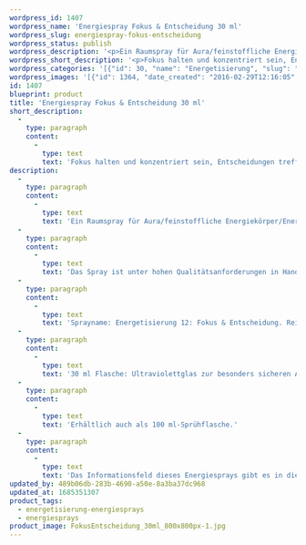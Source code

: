 ```yaml
---
wordpress_id: 1407
wordpress_name: 'Energiespray Fokus & Entscheidung 30 ml'
wordpress_slug: energiespray-fokus-entscheidung
wordpress_status: publish
wordpress_description: '<p>Ein Raumspray für Aura/feinstoffliche Energiekörper/Energiefelder und Räume mit einem aktivierbaren Informationsfeld zu Fokus und Entscheidung sowie dem energetischen Zugang zu den dazugehörigen universellen Wissenspools.</p><p>Das Spray ist unter hohen Qualitätsanforderungen in Handarbeit in Deutschland hergestellt aus mehrfach gereinigtem und energetisiertem Wasser (76%, konserviert mit 96%igem Weingeist (24%). Abgestimmt auf die Energie ist die Komposition von naturreinen ätherischen Ölen* (Duftrichtung: klärend, frisch).</p><p>Sprayname: Energetisierung 12: Fokus &amp; Entscheidung. Reihe: Energetisierung</p><p>30 ml Flasche: Ultraviolettglas zur besonders sicheren Aufbewahrung mit hochwertigem, goldfarbenen Metallpumpzerstäuber mit Schutzkappe (Steigrohr: Kunststoff). Etikett: sasserfest, leicht energetisiert mit dem Informationsfeld des Airsprays.</p><p>Erhältlich auch als 100 ml-Sprühflasche.</p><p>Das Informationsfeld dieses Energiesprays gibt es in diesem Shop auch als <a href="https://my.feenbaum.de/produkt-kategorie/energiebilder/fotokarten/energetisierung-fotokarten/">Fotokarte</a>, <a href="https://my.feenbaum.de/produkt-kategorie/energiebilder/wandbilder/energetisierung/">Wandbild</a> und <a href="https://my.feenbaum.de/produkt-kategorie/energiekissen/energetisierung-energiekissen/">Energiekissen</a></p><p><a href="https://my.feenbaum.de/anwendung-energiesprays/">Anwendungshinweise</a></p>'
wordpress_short_description: '<p>Fokus halten und konzentriert sein, Entscheidungen treffen<br /><em>Hinweis: Das Wasserzeichen „Elveden Verlag Energiebild“ wird nicht mit gedruckt</em></p>'
wordpress_categories: '[{"id": 30, "name": "Energetisierung", "slug": "energetisierung-energiesprays"}, {"id": 29, "name": "Energiesprays", "slug": "energiesprays"}]'
wordpress_images: '[{"id": 1364, "date_created": "2016-02-29T12:16:05", "date_created_gmt": "2016-02-29T10:16:05", "date_modified": "2016-02-29T12:16:05", "date_modified_gmt": "2016-02-29T10:16:05", "src": "https://my.feenbaum.de/wp-content/uploads/2016/02/FokusEntscheidung_30ml_800x800px-1.jpg", "name": "FokusEntscheidung_30ml_800x800px", "alt": ""}, {"id": 646, "date_created": "2016-02-22T01:17:38", "date_created_gmt": "2016-02-21T23:17:38", "date_modified": "2016-02-22T01:17:38", "date_modified_gmt": "2016-02-21T23:17:38", "src": "https://my.feenbaum.de/wp-content/uploads/2016/02/12_Fokus-Entscheidung_800x800-W.jpg", "name": "12_Fokus-Entscheidung_800x800-W", "alt": ""}]'
id: 1407
blueprint: product
title: 'Energiespray Fokus & Entscheidung 30 ml'
short_description:
  -
    type: paragraph
    content:
      -
        type: text
        text: 'Fokus halten und konzentriert sein, Entscheidungen treffen'
description:
  -
    type: paragraph
    content:
      -
        type: text
        text: 'Ein Raumspray für Aura/feinstoffliche Energiekörper/Energiefelder und Räume mit einem aktivierbaren Informationsfeld zu Fokus und Entscheidung sowie dem energetischen Zugang zu den dazugehörigen universellen Wissenspools.'
  -
    type: paragraph
    content:
      -
        type: text
        text: 'Das Spray ist unter hohen Qualitätsanforderungen in Handarbeit in Deutschland hergestellt aus mehrfach gereinigtem und energetisiertem Wasser (76%, konserviert mit 96%igem Weingeist (24%). Abgestimmt auf die Energie ist die Komposition von naturreinen ätherischen Ölen* (Duftrichtung: klärend, frisch).'
  -
    type: paragraph
    content:
      -
        type: text
        text: 'Sprayname: Energetisierung 12: Fokus & Entscheidung. Reihe: Energetisierung'
  -
    type: paragraph
    content:
      -
        type: text
        text: '30 ml Flasche: Ultraviolettglas zur besonders sicheren Aufbewahrung mit hochwertigem, goldfarbenen Metallpumpzerstäuber mit Schutzkappe (Steigrohr: Kunststoff). Etikett: sasserfest, leicht energetisiert mit dem Informationsfeld des Airsprays.'
  -
    type: paragraph
    content:
      -
        type: text
        text: 'Erhältlich auch als 100 ml-Sprühflasche.'
  -
    type: paragraph
    content:
      -
        type: text
        text: 'Das Informationsfeld dieses Energiesprays gibt es in diesem Shop auch als Fotokarte, Wandbild und Energiekissen'
updated_by: 489b06db-283b-4690-a50e-8a3ba37dc968
updated_at: 1685351307
product_tags:
  - energetisierung-energiesprays
  - energiesprays
product_image: FokusEntscheidung_30ml_800x800px-1.jpg
---
```

